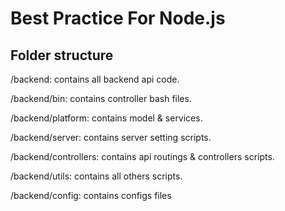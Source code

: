 # Best Practice For Node.js

## Folder structure

/backend: contains all backend api code.

/backend/bin: contains controller bash files.

/backend/platform: contains model & services.

/backend/server: contains server setting scripts.

/backend/controllers: contains api routings & controllers scripts.

/backend/utils: contains all others scripts.

/backend/config: contains configs files